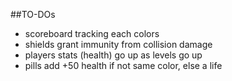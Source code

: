 ##TO-DOs
- scoreboard tracking each colors
- shields grant immunity from collision damage
- players stats (health) go up as levels go up
- pills add +50 health if not same color, else a life
